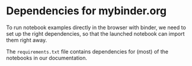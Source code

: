 # Dependencies for mybinder.org

To run notebook examples directly in the browser with binder, we need to set up the right dependencies,
so that the launched notebook can import them right away.

The `requirements.txt` file contains dependencies for (most) of the notebooks in our documentation.
